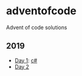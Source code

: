 # adventofcode
Advent of code solutions

## 2019
- [Day 1](2019/1/DAYONE.md): [c#](2019/1/csharp/AdventOfCode2019.DayTwo/IntcodeProcessor.cs)
- [Day 2](2019/2/README.md)


